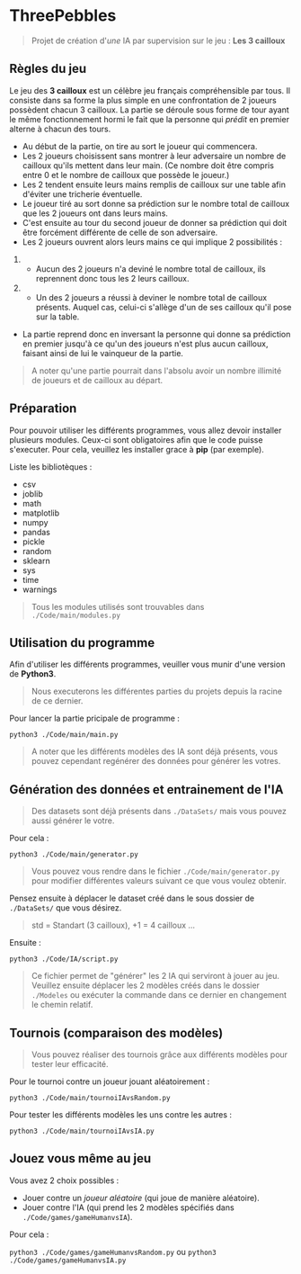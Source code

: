 # ThreePebbles


>Projet de création d'*une* IA par supervision sur le jeu : **Les 3 cailloux**


## Règles du jeu


Le jeu des **3 cailloux** est un célèbre jeu français compréhensible par tous.
Il consiste dans sa forme la plus simple en une confrontation de 2 joueurs possèdent chacun 3 cailloux.
La partie se déroule sous forme de tour ayant le même fonctionnement hormi le fait que la personne qui *prédit* en premier alterne à chacun des tours.

- Au début de la partie, on tire au sort le joueur qui commencera.
- Les 2 joueurs choisissent sans montrer à leur adversaire un nombre de cailloux qu'ils mettent dans leur main. (Ce nombre doit être compris entre 0 et le nombre de cailloux que possède le joueur.)
- Les 2 tendent ensuite leurs mains remplis de cailloux sur une table afin d'éviter une tricherie éventuelle.
- Le joueur tiré au sort donne sa prédiction sur le nombre total de cailloux que les 2 joueurs ont dans leurs mains.
- C'est ensuite au tour du second joueur de donner sa prédiction qui doit être forcément différente de celle de son adversaire.
- Les 2 joueurs ouvrent alors leurs mains ce qui implique 2 possibilités :
1. -  Aucun des 2 joueurs n'a deviné le nombre total de cailloux, ils reprennent donc tous les 2 leurs cailloux.
2. - Un des 2 joueurs a réussi à deviner le nombre total de cailloux présents. Auquel cas, celui-ci s'allège d'un de ses cailloux qu'il pose sur la table.
- La partie reprend donc en inversant la personne qui donne sa prédiction en premier jusqu'à ce qu'un des joueurs n'est plus aucun cailloux, faisant ainsi de lui le vainqueur de la partie.

>A noter qu'une partie pourrait dans l'absolu avoir un nombre illimité de joueurs et de cailloux au départ.


## Préparation

Pour pouvoir utiliser les différents programmes, vous allez devoir installer plusieurs modules.
Ceux-ci sont obligatoires afin que le code puisse s'executer.
Pour cela, veuillez les installer grace à **pip** (par exemple).

Liste les bibliotèques :

- csv
- joblib
- math
- matplotlib
- numpy
- pandas
- pickle
- random
- sklearn
- sys
- time
- warnings

>Tous les modules utilisés sont trouvables dans `./Code/main/modules.py`


## Utilisation du programme

Afin d'utiliser les différents programmes, veuiller vous munir d'une version de **Python3**.

>Nous executerons les différentes parties du projets depuis la racine de ce dernier.

 Pour lancer la partie pricipale de programme :
 
`python3 ./Code/main/main.py`

>A noter que les différents modèles des IA sont déjà présents, vous pouvez cependant regénérer des données pour générer les votres.


## Génération des données et entrainement de l'IA

>Des datasets sont déjà présents dans `./DataSets/` mais vous pouvez aussi générer le votre.

Pour cela : 

`python3 ./Code/main/generator.py`

>Vous pouvez vous rendre dans le fichier `./Code/main/generator.py` pour modifier différentes valeurs suivant ce que vous voulez obtenir.

Pensez ensuite à déplacer le dataset créé dans le sous dossier de `./DataSets/` que vous désirez.

>std = Standart (3 cailloux), +1 = 4 cailloux ...

Ensuite :

`python3 ./Code/IA/script.py`

>Ce fichier permet de "générer" les 2 IA qui serviront à jouer au jeu.
>Veuillez ensuite déplacer les 2 modèles créés dans le dossier `./Modeles` ou exécuter la commande dans ce dernier en changement le chemin relatif.


## Tournois (comparaison des modèles)

>Vous pouvez réaliser des tournois grâce aux différents modèles pour tester leur efficacité.

Pour le tournoi contre un joueur jouant aléatoirement :

`python3 ./Code/main/tournoiIAvsRandom.py`

Pour tester les différents modèles les uns contre les autres :

`python3 ./Code/main/tournoiIAvsIA.py`


## Jouez vous même au jeu

Vous avez 2 choix possibles :

- Jouer contre un *joueur aléatoire* (qui joue de manière aléatoire).
- Jouer contre l'IA (qui prend les 2 modèles spécifiés dans `./Code/games/gameHumanvsIA`).

Pour cela :

`python3 ./Code/games/gameHumanvsRandom.py`
ou
`python3 ./Code/games/gameHumanvsIA.py`
